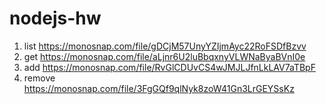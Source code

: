 # nodejs-hw
1. list https://monosnap.com/file/gDCjM57UnyYZIjmAyc22RoFSDfBzvv
2. get https://monosnap.com/file/aLjnr6U2luBbqxnyVLWNaByaBVnI0e
3. add https://monosnap.com/file/RvGlCDUvCS4wJMJLJfnLkLAV7aTBpF
4. remove https://monosnap.com/file/3FgGQf9qlNyk8zoW41Gn3LrGEYSsKz